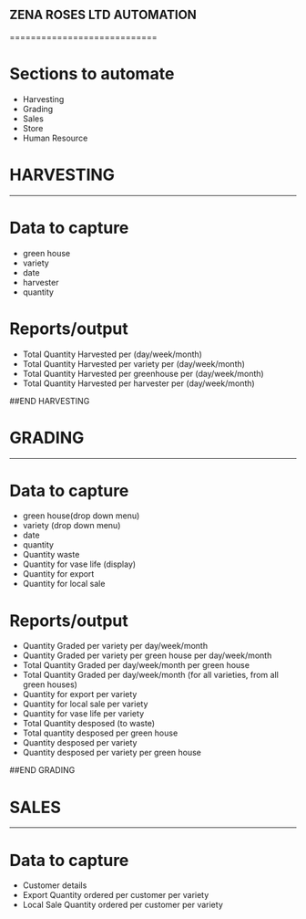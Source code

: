 ## ZENA ROSES LTD AUTOMATION
============================
# Sections to automate
- Harvesting
- Grading
- Sales
- Store
- Human Resource

# HARVESTING
-----------------
# Data to capture
- green house
- variety
- date
- harvester
- quantity

# Reports/output
- Total Quantity Harvested per (day/week/month)
- Total Quantity Harvested per variety per (day/week/month)
- Total Quantity Harvested per greenhouse per (day/week/month)
- Total Quantity Harvested per harvester per (day/week/month)

##END HARVESTING


# GRADING
--------------
# Data to capture
- green house(drop down menu)
- variety (drop down menu)
- date
- quantity
- Quantity waste
- Quantity for vase life (display)
- Quantity for export
- Quantity for local sale

# Reports/output
- Quantity Graded per variety per day/week/month
- Quantity Graded per variety per green house per day/week/month
- Total Quantity Graded per day/week/month per green house
- Total Quantity Graded per day/week/month (for all varieties, from all green houses)
- Quantity for export per variety
- Quantity for local sale per variety
- Quantity for vase life per variety
- Total Quantity desposed (to waste)
- Total quantity desposed per green house
- Quantity desposed per variety
- Quantity desposed per variety per green house

##END GRADING


# SALES 
---------------
# Data to capture
- Customer details
- Export Quantity ordered per customer per variety
- Local Sale Quantity ordered per customer per variety